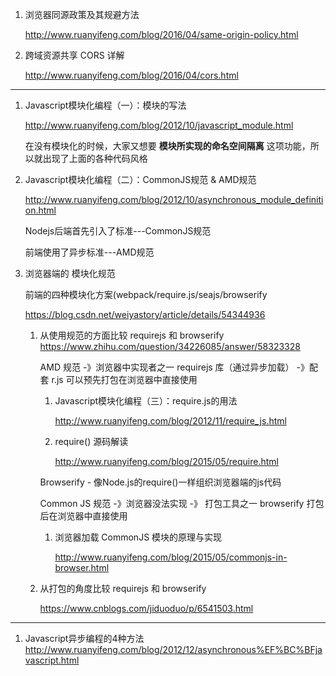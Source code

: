 1. 浏览器同源政策及其规避方法

   http://www.ruanyifeng.com/blog/2016/04/same-origin-policy.html
   
2. 跨域资源共享 CORS 详解

   http://www.ruanyifeng.com/blog/2016/04/cors.html









---

1. Javascript模块化编程（一）：模块的写法

   http://www.ruanyifeng.com/blog/2012/10/javascript_module.html
   
   在没有模块化的时候，大家又想要 **模块所实现的命名空间隔离**   这项功能，所以就出现了上面的各种代码风格
   
2. Javascript模块化编程（二）：CommonJS规范 & AMD规范
      
   http://www.ruanyifeng.com/blog/2012/10/asynchronous_module_definition.html
   
   Nodejs后端首先引入了标准---CommonJS规范
   
   前端使用了异步标准---AMD规范
   

3. 浏览器端的 模块化规范

   前端的四种模块化方案(webpack/require.js/seajs/browserify
   
   https://blog.csdn.net/weiyastory/article/details/54344936

   1. 从使用规范的方面比较 requirejs 和 browserify https://www.zhihu.com/question/34226085/answer/58323328

      AMD 规范 -》浏览器中实现者之一 requirejs 库（通过异步加载） -》配套 r.js 可以预先打包在浏览器中直接使用

      1. Javascript模块化编程（三）：require.js的用法

         http://www.ruanyifeng.com/blog/2012/11/require_js.html

      2. require() 源码解读

         http://www.ruanyifeng.com/blog/2015/05/require.html


      Browserify - 像Node.js的require()一样组织浏览器端的js代码

      Common JS 规范 -》浏览器没法实现 -》 打包工具之一 browserify 打包后在浏览器中直接使用

      1. 浏览器加载 CommonJS 模块的原理与实现

         http://www.ruanyifeng.com/blog/2015/05/commonjs-in-browser.html

   2. 从打包的角度比较 requirejs 和 browserify
      
      https://www.cnblogs.com/jiduoduo/p/6541503.html




---
1. Javascript异步编程的4种方法
   http://www.ruanyifeng.com/blog/2012/12/asynchronous%EF%BC%BFjavascript.html
